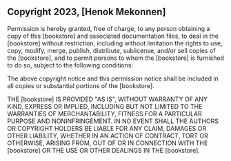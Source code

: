 ## Copyright 2023, [Henok Mekonnen]

Permission is hereby granted, free of charge, to any person obtaining a copy of this [bookstore] and associated documentation files, to deal in the [bookstore] without restriction, including without limitation the rights to use, copy, modify, merge, publish, distribute, sublicense, and/or sell copies of the [bookstore], and to permit persons to whom the [bookstore] is furnished to do so, subject to the following conditions:

The above copyright notice and this permission notice shall be included in all copies or substantial portions of the [bookstore].

THE [bookstore] IS PROVIDED "AS IS", WITHOUT WARRANTY OF ANY KIND, EXPRESS OR IMPLIED, INCLUDING BUT NOT LIMITED TO THE WARRANTIES OF MERCHANTABILITY, FITNESS FOR A PARTICULAR PURPOSE AND NONINFRINGEMENT. IN NO EVENT SHALL THE AUTHORS OR COPYRIGHT HOLDERS BE LIABLE FOR ANY CLAIM, DAMAGES OR OTHER LIABILITY, WHETHER IN AN ACTION OF CONTRACT, TORT OR OTHERWISE, ARISING FROM, OUT OF OR IN CONNECTION WITH THE [bookstore] OR THE USE OR OTHER DEALINGS IN THE [bookstore].
